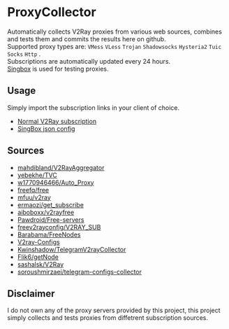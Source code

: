 # ProxyCollector
Automatically collects V2Ray proxies from various web sources, combines and tests them and commits the results here on github.  
Supported proxy types are: `VMess` `VLess` `Trojan` `Shadowsocks` `Hysteria2` `Tuic` `Socks` `Http` .  
Subscriptions are automatically updated every 24 hours.  
[Singbox](https://github.com/SagerNet/sing-box) is used for testing proxies.
## Usage
Simply import the subscription links in your client of choice.
- [Normal V2Ray subscription](https://raw.githubusercontent.com/thefatedefeater/ProxyCollector/master/sub/proxies.txt)
- [SingBox json config](https://raw.githubusercontent.com/thefatedefeater/ProxyCollector/master/sub/singbox.txt)
## Sources
- [mahdibland/V2RayAggregator](https://github.com/mahdibland/V2RayAggregator)
- [yebekhe/TVC](https://github.com/yebekhe/TVC)
- [w1770946466/Auto_Proxy](https://github.com/w1770946466/Auto_proxy)
- [freefq/free](https://github.com/freefq/free)
- [mfuu/v2ray](https://github.com/mfuu/v2ray)
- [ermaozi/get_subscribe](https://github.com/ermaozi/get_subscribe)
- [aiboboxx/v2rayfree](https://github.com/aiboboxx/v2rayfree)
- [Pawdroid/Free-servers](https://github.com/Pawdroid/Free-servers)
- [freev2rayconfig/V2RAY_SUB](https://github.com/freev2rayconfig/V2RAY_SUB)
- [Barabama/FreeNodes](https://github.com/Barabama/FreeNodes/tree/master/nodes)
- [V2ray-Configs](https://github.com/barry-far/V2ray-Configs)
- [Kwinshadow/TelegramV2rayCollector](https://github.com/Kwinshadow/TelegramV2rayCollector/tree/main)
- [Flik6/getNode](https://github.com/Flik6/getNode)
- [sashalsk/V2Ray](https://github.com/sashalsk/V2Ray/)
- [soroushmirzaei/telegram-configs-collector](https://github.com/soroushmirzaei/telegram-configs-collector)
## Disclaimer
I do not own any of the proxy servers provided by this project, this project simply collects and tests proxies from diffetrent subscription sources.
